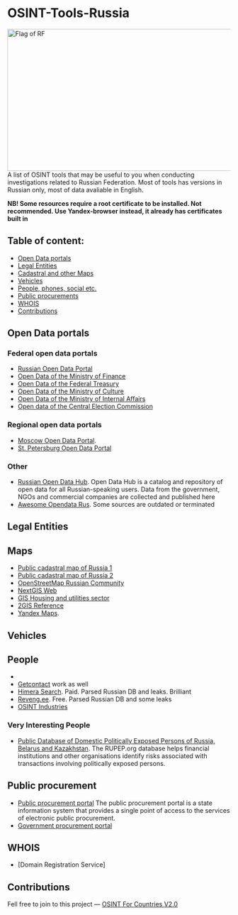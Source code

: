 # OSINT-Tools-Russia
<img src="https://upload.wikimedia.org/wikipedia/en/thumb/f/f3/Flag_of_Russia.svg/1200px-Flag_of_Russia.svg.png" alt="Flag of RF" style="height: 320px; width:640px;"/>
A list of OSINT tools that may be useful to you when conducting investigations related to Russian Federation. Most of tools has versions in Russian only, most of data avaliable in English. 

**NB! Some resources require a root certificate to be installed. Not recommended. Use Yandex-browser instead, it already has certificates built in**

## Table of content:
 - [Open Data portals](#open-data-portals)
 - [Legal Entities](#legal-entities)
 - [Cadastral and other Maps](#maps)
 - [Vehicles](#vehicles)
 - [People, phones, social etc.](#people)
 - [Public procurements](#public-procurement)
 - [WHOIS](#whois)
 - [Contributions](#contributions)

## Open Data portals
### Federal open data portals

- [Russian Open Data Portal](http://data.gov.ru/)
- [Open Data of the Ministry of Finance](http://minfin.ru/opendata/)
- [Open Data of the Federal Treasury](https://www.roskazna.gov.ru/opendata/)
- [Open Data of the Ministry of Culture](https://opendata.mkrf.ru/opendata/)
- [Open Data of the Ministry of Internal Affairs](https://xn--b1aew.xn--p1ai/dejatelnost/statistics)
- [Open data of the Central Election Commission](http://cikrf.ru/opendata/)

### Regional open data portals

- [Moscow Open Data Portal](https://data.mos.ru).
- [St. Petersburg Open Data Portal](https://data.gov.spb.ru/)

### Other
- [Russian Open Data Hub](https://hubofdata.ru/dataset/). Open Data Hub is a catalog and repository of open data for all Russian-speaking users. Data from the government, NGOs and commercial companies are collected and published here
- [Awesome Opendata Rus](https://github.com/infoculture/awesome-opendata-rus). Some sources are outdated or terminated

## Legal Entities

## Maps
- [Public cadastral map of Russia 1](https://b.roscadastres.com/map)
- [Public cadastral map of Russia 2](https://egrp365.ru/map/)
- [OpenStreetMap Russian Community](http://openstreetmap.ru/#map=3/62/88)
- [NextGIS Web](https://qms.nextgis.com)
- [GIS Housing and utilities sector](https://dom.gosuslugi.ru/#!/houses)
- [2GIS Reference](https://2gis.ru/)
- [Yandex Maps](https://yandex.ru/maps/).

## Vehicles

## People
- []()
- [Getcontact](https://getcontact.com) work as well
- [Himera Search](https://himera-search.net). Paid. Parsed Russian DB and leaks. Brilliant
- [Reveng.ee](Reveng.ee). Free. Parsed Russian DB and some leaks
- [OSINT Industries]()
  
### Very Interesting People
- [Public Database of Domestic Politically Exposed Persons of Russia, Belarus and Kazakhstan](https://rupep.org/en/). The RUPEP.org database helps financial institutions and other organisations identify risks associated with transactions involving politically exposed persons.

## Public procurement
- [Public procurement portal]()
The public procurement portal is a state information system that provides a single point of access to the services of electronic public procurement. 
- [Government procurement portal]()

## WHOIS
- [Domain Registration Service]

## Contributions
Fell free to join to this project — [OSINT For Countries V2.0](https://github.com/paulpogoda/OSINT-for-countries-V2.0)
